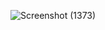 ![Screenshot (1373)](https://user-images.githubusercontent.com/71547739/191022589-862971ce-2761-42bf-a204-59d2e02856d4.png)
